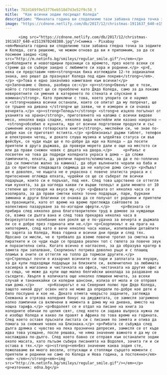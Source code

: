 ```yaml
---
title: 782d169f0e53776eb518d7d3e52f9c58_t
mitle:  "Как всички зодии посрещат Коледа"
description: "Миналата година ви споделихме тази забавна гледна точка за зодиите и Коледа, сега решихме, че можем отново да ви я припомним, за да се посмеем заедно  Коледните и новогодишни празници са времето, през което всеки се стреми да се събере заедно с любимите си хора и роднини. Е, нека си представим как биха изглеждали 12-те зодиакални …"
image: "https://cdnone.netlify.com/db/2017/12/christmas-1911637_640-e1513970248380.jpg"
---
```


          <img src="https://cdnone.netlify.com/db/2017/12/christmas-1911637_640-e1513970248380.jpg"/>Снимка - Pixabay        <p><em>Миналата година ви споделихме тази забавна гледна точка за зодиите и Коледа, сега решихме, че можем отново да ви я припомним, за да се посмеем заедно <img src="http://m.netinfo.bg/smileys/regular_smile.gif"/></em></p> <p>Коледните и новогодишни празници са времето, през което всеки се стреми да се събере заедно с любимите си хора и роднини.</p> <p>Е, нека си представим <em><strong>как биха изглеждали 12-те зодиакални знака, ако решат да празнуват Коледа под един покрив</strong></em>.</p> <p>Това е едно закачливо намигване към всички!</p>     <p>Започваме с Овена, разбира се:</p> <p><strong>Овенът ще е този, който с готовност ще се преоблече като Дядо Коледа, само за да покаже невероятните си умения в катеренето по стената и спускане в комина</strong>. Като приключи с това, което упорито си е наумил и <strong>навика всички останали, които се опитат да му попречат, ще се тръшне на дивана </strong>и ще заяви, че е изморен и си очаква вечерята.</p> <p><strong>Телецът</strong> <strong>е изцяло погълнат от уханията на храна</strong>, приготвянето на капама с всички видове месо, няколко вида сладки, няколко вида коктейли или казано накратко – <strong>обсебил е кухнята, яде от всички подготвени продукти и със съмнение изучава готварската книга</strong>, мислейки си, че знае по-добре как се приготвят ястията.</p> <p>Близнакът държи таблет, телефон и електронен четец, и докато слуша музика и ъпдейтва статуса си във фейсбук, се чуди къде ще е по-добре да иде на Коледа – да посети приятели в друга държава, да провери морето дали е още на мястото си или да прави снежен човек с децата на двора.</p>     <p>Ракът е посветен на това да подреди коледната украса в дома – да сложи лампичките, елхата, да увеличи парното/климатика, за да е по-топличко (да си помечтае жално за камина), да обуе вълнените чорапи на баба и да се приготви следващата седмица да не напусне дома си</p> <p>Лъвът не е доволен, че къщата не е украсена с повече златиста украса и с притеснение оглежда елхата, чудейки се ще се съберат ли всички подаръци, които си е поръчал, под нея. След това царствено се оттегля към кухнята, за да нагледа какви ги върши телецът и дали менюто от 10 степени ще отговаря на вкуса му.</p> <p>Девата от няколко часа се е изолирала, за да прави сметки колко точно подаръци, пари, буркани зимнина и други благинки се очаква да се получат от роднини и приятели за празниците, като от време на време преглежда сайтовете за колективно пазаруване за по-изгодни оферти.</p>     <p>Везната се прибира след няколко дена благотворителен труд в домове за нуждаещи се, взима си дълга вана и след това прекарва няколко часа в безрезултатно колебание коя рокля ще е по-удачна за вечерта и държала ли се е добре през годината или не.</p> <p>Скорпионът е на прага на хипотермия, след като е вече няколко часа навън, изпипвайки детайлите по зарята за Коледа, Нова година и всички дни преди и след тях. Ядосано си мисли, че е трябвало да вземе повече тротил за сметка на пиратките и се чуди къде се продава реален топ с гюлета за повече звук и поразителна сила. Когато всичко е нагласено, за да образува кратер в земята при запалване, Скорпионът потрива доволно ръце и с плашещ пламък в очите се оттегля на топло да тормози другите.</p> <p>Стрелецът почти е изхарчил всичките си пари и заплатата за януари, за да купи подходящи подаръци за близките си, включително за любимата касиерка в магазина и чистачката на офиса, чистачката на другия офис и се сеща, че може да купи още малко белгийски шоколада за раздаване на съседите. Хвърля в количката още няколко плюшени мечета, за всеки случай и тананикайки си коледни шансони, излиза от мола и се отправя към дома.</p>      <p>Козирогът е на Северния полюс при Дядо Коледа, защото никой друг освен него не може да определи по-добре кое дете е било послушно и кое не. Докато отмята чевръсто задачите, заглежда Снежанка и отрязва коледния бонус на джуджетата, се замисля загрижено колко лампички са включени в момента в дома му на дневна, вместо на нощна тарифа.</p> <p>Водолеят се е отдал на писане на книга за коледните обичаи по целия свят, след което си задава въпроса нужна ли е изобщо Коледа и какво ли правят в Африка по това време на годината. След което оставя пръснати листата си с писания по земята и отива да помага за снежния човек на Близнака.</p> <p>Рибата се събужда след дълга дрямка с чувство на лека празнична депресия, замисля се от къде идва това усещане, после решава, че няма значение важното е да му се наслаждава по-дълго. След което бавно се отправя към останалите зодии около масата, като пътьом събира писанията на Водолея, зачита ги и си остава в тях.</p> <p><strong><em>Без значение каква зодия сте, пожелаваме ви много весели, отпускащи и стоплящи сърцето моменти с приятели и роднини не само по Коледа и Нова година, а постоянно</em><em> </em></strong><em><img src="http://m.netinfo.bg/smileys/regular_smile.gif"/></em></p> <p>източник: edna.bg</p>            
